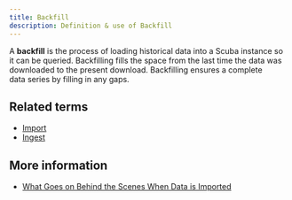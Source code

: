 ```yaml
---
title: Backfill 
description: Definition & use of Backfill 
---
```

A **backfill** is the process of loading historical data into a Scuba instance so it can be queried. Backfilling fills the space from the last time the data was downloaded to the present download. Backfilling ensures a complete data series by filling in any gaps.

## Related terms

- [Import](../import-node)
- [Ingest](../ingest)

## More information

- [What Goes on Behind the Scenes When Data is Imported](https://scuba.atlassian.net/wiki/spaces/SGV/pages/2139261841/What+Goes+on+Behind+the+Scenes+When+Data+is+Imported+v5)